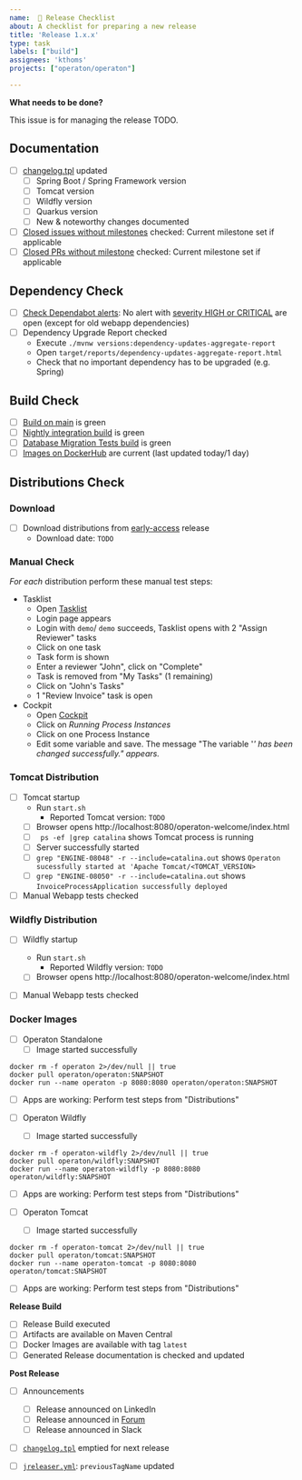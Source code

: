 ```yaml
---
name:  🚀 Release Checklist
about: A checklist for preparing a new release
title: 'Release 1.x.x'
type: task
labels: ["build"]
assignees: 'kthoms'
projects: ["operaton/operaton"]

---
```


**What needs to be done?**

This issue is for managing the release TODO.

## Documentation

- [ ] [changelog.tpl](https://github.com/operaton/operaton/blob/main/.github/jreleaser/changelog.tpl) updated
    - [ ] Spring Boot / Spring Framework version
    - [ ] Tomcat version
    - [ ] Wildfly version
    - [ ] Quarkus version
    - [ ] New & noteworthy changes documented
- [ ] [Closed issues without milestones](https://github.com/operaton/operaton/issues?q=is%3Aissue%20state%3Aclosed%20no%3Amilestone) checked: Current milestone set if applicable
- [ ] [Closed PRs without milestone](https://github.com/operaton/operaton/pulls?q=is%3Apr+is%3Aclosed+no%3Amilestone) checked: Current milestone set if applicable

## Dependency Check

- [ ] [Check Dependabot alerts](https://github.com/operaton/operaton/security/dependabot): No alert with [severity HIGH or CRITICAL](https://github.com/operaton/operaton/security/dependabot?q=is%3Aopen+severity%3Ahigh%2Ccritical) are open (except for old webapp dependencies)
- [ ] Dependency Upgrade Report checked
    - Execute
      ```./mvnw versions:dependency-updates-aggregate-report```
    - Open `target/reports/dependency-updates-aggregate-report.html`
    - Check that no important dependency has to be upgraded (e.g. Spring)

## Build Check

- [ ] [Build on main](https://github.com/operaton/operaton/actions/workflows/build.yml?query=branch%3Amain) is green
- [ ] [Nightly integration build](https://github.com/operaton/operaton/actions/workflows/integration-build.yml?query=branch%3Amain) is green
- [ ] [Database Migration Tests build](https://github.com/operaton/operaton/actions/workflows/migration-test.yml?query=branch%3Amain) is green
- [ ] [Images on DockerHub](https://hub.docker.com/search?q=operaton) are current (last updated today/1 day)

## Distributions Check

### Download
- [ ] Download distributions from [early-access](https://github.com/operaton/operaton/releases/tag/early-access) release
    - Download date: `TODO`

### Manual Check

_For each_ distribution perform these manual test steps:

- Tasklist
    - Open [Tasklist](http://localhost:8080/operaton/app/tasklist)
    - Login page appears
    - Login with `demo`/ `demo` succeeds, Tasklist opens with 2 "Assign Reviewer" tasks
    - Click on one task
    - Task form is shown
    - Enter a reviewer "John", click on "Complete"
    - Task is removed from "My Tasks" (1 remaining)
    - Click on "John's Tasks"
    - 1 "Review Invoice" task is open
- Cockpit
    - Open [Cockpit](http://localhost:8080/operaton/app/cockpit)
    - Click on _Running Process Instances_
    - Click on one Process Instance
    - Edit some variable and save. The message "The variable '<VAR>' has been changed successfully." appears.

### Tomcat Distribution

- [ ] Tomcat startup
    - Run `start.sh`
        - Reported Tomcat version: `TODO`
    - [ ] Browser opens http://localhost:8080/operaton-welcome/index.html
    - [ ] ` ps -ef |grep catalina` shows Tomcat process is running
    - [ ] Server successfully started
    - [ ] `grep "ENGINE-08048" -r --include=catalina.out` shows `Operaton sucessfully started at 'Apache Tomcat/<TOMCAT_VERSION>`
    - [ ] `grep "ENGINE-08050" -r --include=catalina.out` shows `InvoiceProcessApplication successfully deployed`
- [ ] Manual Webapp tests checked

### Wildfly Distribution
- [ ] Wildfly startup
    - Run `start.sh`
        - Reported Wildfly version: `TODO`
    - [ ] Browser opens http://localhost:8080/operaton-welcome/index.html
- [ ] Manual Webapp tests checked


### Docker Images

- [ ] Operaton Standalone
    - [ ] Image started successfully
```
docker rm -f operaton 2>/dev/null || true
docker pull operaton/operaton:SNAPSHOT
docker run --name operaton -p 8080:8080 operaton/operaton:SNAPSHOT
```
- [ ] Apps are working: Perform test steps from "Distributions"

- [ ] Operaton Wildfly
    - [ ] Image started successfully
```
docker rm -f operaton-wildfly 2>/dev/null || true                                   
docker pull operaton/wildfly:SNAPSHOT
docker run --name operaton-wildfly -p 8080:8080 operaton/wildfly:SNAPSHOT
```
- [ ] Apps are working: Perform test steps from "Distributions"

- [ ] Operaton Tomcat
    - [ ] Image started successfully
```
docker rm -f operaton-tomcat 2>/dev/null || true                                   
docker pull operaton/tomcat:SNAPSHOT
docker run --name operaton-tomcat -p 8080:8080 operaton/tomcat:SNAPSHOT
```
- [ ] Apps are working: Perform test steps from "Distributions"

**Release Build**

- [ ] Release Build executed
- [ ] Artifacts are available on Maven Central
- [ ] Docker Images are available with tag `latest`
- [ ] Generated Release documentation is checked and updated

**Post Release**
- [ ] Announcements
    - [ ] Release announced on LinkedIn
    - [ ] Release announced in [Forum](https://forum.operaton.org/c/announcements/4)
    - [ ] Release announced in Slack
- [ ] [`changelog.tpl`](https://github.com/operaton/operaton/blob/main/.github/jreleaser/changelog.tpl) emptied for next release
- [ ] [`jreleaser.yml`](https://github.com/operaton/operaton/blob/main/jreleaser.yml): `previousTagName` updated
 
